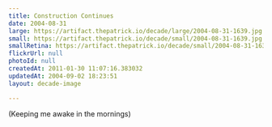 ```yaml
---
title: Construction Continues
date: 2004-08-31
large: https://artifact.thepatrick.io/decade/large/2004-08-31-1639.jpg
small: https://artifact.thepatrick.io/decade/small/2004-08-31-1639.jpg
smallRetina: https://artifact.thepatrick.io/decade/small/2004-08-31-1639@2x.jpg
flickrUrl: null
photoId: null
createdAt: 2011-01-30 11:07:16.383032
updatedAt: 2004-09-02 18:23:51
layout: decade-image

---
```

(Keeping me awake in the mornings)
